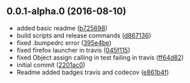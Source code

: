 <a name="0.0.1-alpha.0"></a>
## 0.0.1-alpha.0 (2016-08-10)

* added basic readme ([b725698](https://github.com/samuelsantia/react-rating-svg/commit/b725698))
* build scripts and release commands ([d867136](https://github.com/samuelsantia/react-rating-svg/commit/d867136))
* fixed .bumpedrc error ([395e4be](https://github.com/samuelsantia/react-rating-svg/commit/395e4be))
* fixed firefox launcher in travis ([045f115](https://github.com/samuelsantia/react-rating-svg/commit/045f115))
* fixed Object assign calling in test failing in travis ([ff64d82](https://github.com/samuelsantia/react-rating-svg/commit/ff64d82))
* initial commit ([2201ac0](https://github.com/samuelsantia/react-rating-svg/commit/2201ac0))
* Readme added badges travis and codecov ([e861b4f](https://github.com/samuelsantia/react-rating-svg/commit/e861b4f))



